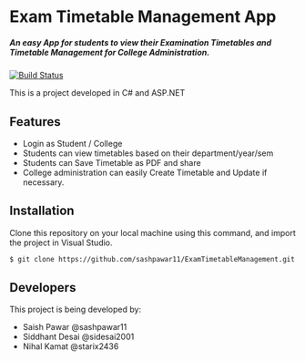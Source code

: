# Exam Timetable Management App
##### An easy App for students to view their Examination Timetables and Timetable Management for College Administration.

[![Build Status](https://travis-ci.org/joemccann/dillinger.svg?branch=master)](https://travis-ci.org/joemccann/dillinger)

This is a project developed in C# and ASP.NET

## Features

- Login as Student / College
- Students can view timetables based on their department/year/sem
- Students can Save Timetable as PDF and share
- College administration can easily Create Timetable and Update if necessary.

## Installation

Clone this repository on your local machine using this command, and import the project in Visual Studio.

```sh
$ git clone https://github.com/sashpawar11/ExamTimetableManagement.git 
```


## Developers

This project is being developed by:

- Saish Pawar @sashpawar11
- Siddhant Desai @sidesai2001
- Nihal Kamat @starix2436



